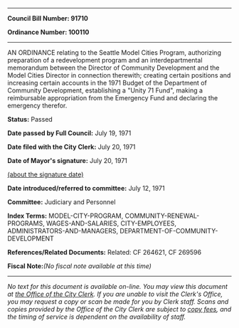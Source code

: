 

********

**Council Bill Number: 91710**
   
**Ordinance Number: 100110**
********

 AN ORDINANCE relating to the Seattle Model Cities Program, authorizing preparation of a redevelopment program and an interdepartmental memorandum between the Director of Community Development and the Model Cities Director in connection therewith; creating certain positions and increasing certain accounts in the 1971 Budget of the Department of Community Development, establishing a "Unity 71 Fund", making a reimbursable appropriation from the Emergency Fund and declaring the emergency therefor.

**Status:** Passed
   
**Date passed by Full Council:** July 19, 1971
   
**Date filed with the City Clerk:** July 20, 1971
   
**Date of Mayor's signature:** July 20, 1971
   
[(about the signature date)](/~public/approvaldate.htm)
   
   
   
**Date introduced/referred to committee:** July 12, 1971
   
**Committee:** Judiciary and Personnel
   
   
**Index Terms:** MODEL-CITY-PROGRAM, COMMUNITY-RENEWAL-PROGRAMS, WAGES-AND-SALARIES, CITY-EMPLOYEES, ADMINISTRATORS-AND-MANAGERS, DEPARTMENT-OF-COMMUNITY-DEVELOPMENT

**References/Related Documents:** Related: CF 264621, CF 269596

**Fiscal Note:**_(No fiscal note available at this time)_
********

_No text for this document is available on-line. You may view this document at [the Office of the City Clerk](http://www.seattle.gov/leg/clerk/contactUs.htm). If you are unable to visit the Clerk's Office, you may request a copy or scan be made for you by Clerk staff. Scans and copies provided by the Office of the City Clerk are subject to [copy fees](http://clerk.seattle.gov/~public/clerkfees.htm), and the timing of service is dependent on the availability of staff._

